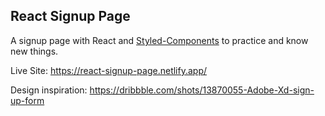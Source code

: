 ## React Signup Page
A signup page with React and [Styled-Components](https://styled-components.com/) to practice and know new things.

Live Site: https://react-signup-page.netlify.app/

Design inspiration: https://dribbble.com/shots/13870055-Adobe-Xd-sign-up-form 
